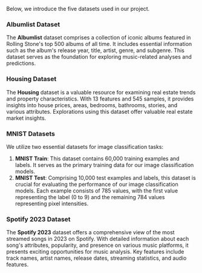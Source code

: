 Below, we introduce the five datasets used in our project.

### Albumlist Dataset

The **Albumlist** dataset comprises a collection of iconic albums featured in Rolling Stone's top 500 albums of all time. It includes essential information such as the album's release year, title, artist, genre, and subgenre. This dataset serves as the foundation for exploring music-related analyses and predictions.

### Housing Dataset

The **Housing** dataset is a valuable resource for examining real estate trends and property characteristics. With 13 features and 545 samples, it provides insights into house prices, areas, bedrooms, bathrooms, stories, and various attributes. Explorations using this dataset offer valuable real estate market insights.

### MNIST Datasets

We utilize two essential datasets for image classification tasks:

1. **MNIST Train**: This dataset contains 60,000 training examples and labels. It serves as the primary training data for our image classification models.
2. **MNIST Test**: Comprising 10,000 test examples and labels, this dataset is crucial for evaluating the performance of our image classification models. Each example consists of 785 values, with the first value representing the label (0 to 9) and the remaining 784 values representing pixel intensities.

### Spotify 2023 Dataset

The **Spotify 2023** dataset offers a comprehensive view of the most streamed songs in 2023 on Spotify. With detailed information about each song's attributes, popularity, and presence on various music platforms, it presents exciting opportunities for music analysis. Key features include track names, artist names, release dates, streaming statistics, and audio features.

